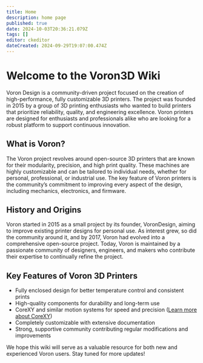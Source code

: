 ```yaml
---
title: Home
description: home page
published: true
date: 2024-10-03T20:36:21.079Z
tags: []
editor: ckeditor
dateCreated: 2024-09-29T19:07:00.474Z
---
```


# Welcome to the Voron3D Wiki

Voron Design is a community-driven project focused on the creation of high-performance, fully customizable 3D printers. The project was founded in 2015 by a group of 3D printing enthusiasts who wanted to build printers that prioritize reliability, quality, and engineering excellence. Voron printers are designed for enthusiasts and professionals alike who are looking for a robust platform to support continuous innovation.

## What is Voron?

The Voron project revolves around open-source 3D printers that are known for their modularity, precision, and high print quality. These machines are highly customizable and can be tailored to individual needs, whether for personal, professional, or industrial use. The key feature of Voron printers is the community’s commitment to improving every aspect of the design, including mechanics, electronics, and firmware.

## History and Origins

Voron started in 2015 as a small project by its founder, VoronDesign, aiming to improve existing printer designs for personal use. As interest grew, so did the community around it, and by 2017, Voron had evolved into a comprehensive open-source project. Today, Voron is maintained by a passionate community of designers, engineers, and makers who contribute their expertise to continually refine the project.

## Key Features of Voron 3D Printers

- Fully enclosed design for better temperature control and consistent prints
- High-quality components for durability and long-term use
- CoreXY and similar motion systems for speed and precision ([Learn more about CoreXY](https://corexy.com/theory.html))
- Completely customizable with extensive documentation
- Strong, supportive community contributing regular modifications and improvements

We hope this wiki will serve as a valuable resource for both new and experienced Voron users. Stay tuned for more updates!


<!-- # Welcome to MkDocs

*'THIS will be the new new voron wiki, as the old one was a bit of a pain to keep online, and would have only required more maintenance going forward'

For full documentation visit [mkdocs.org](https://www.mkdocs.org).'
## Commands

this is a test that you can change the test on this site

* `mkdocs new [dir-name]` - Create a new project.
* `mkdocs serve` - Start the live-reloading docs server.
* `mkdocs build` - Build the documentation site.
* `mkdocs -h` - Print help message and exit.

## Project layout

    mkdocs.yml    # The configuration file.
    docs/
        index.md  # The documentation homepage.
        ...       # Other markdown pages, images and other files. -->
